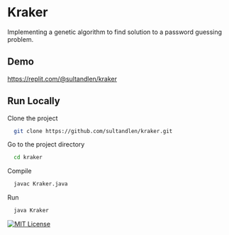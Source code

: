 # Kraker

Implementing a genetic algorithm to find solution to a password guessing problem.

## Demo

https://replit.com/@sultandlen/kraker

## Run Locally

Clone the project

```bash
  git clone https://github.com/sultandlen/kraker.git
```

Go to the project directory

```bash
  cd kraker
```

Compile

```bash
  javac Kraker.java
```

Run

```bash
  java Kraker
```

[![MIT License](https://img.shields.io/badge/License-MIT-green.svg)](https://choosealicense.com/licenses/mit/)
